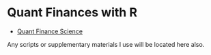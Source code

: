 # Quant Finances with R

* [Quant Finance Science](https://www.investopedia.com/articles/financialcareers/08/quants-quantitative-analyst.asp)

Any scripts or supplementary materials I use will be located here also.

